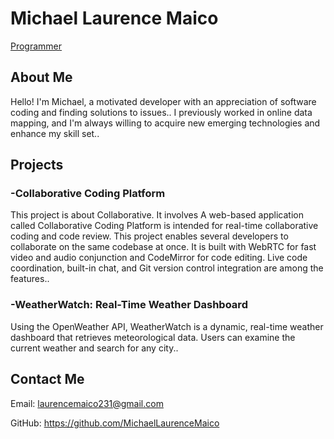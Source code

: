 <h1>Michael Laurence Maico</h1><a href='https://https://github.com/MichaelLaurenceMaico'>Programmer</a>


<section id="about-me"> 
    <h2>About Me</h2> 
    <p>Hello! I'm Michael, a motivated developer with an appreciation of software coding and finding solutions to issues.. I previously worked in online data mapping, and I'm always willing to acquire new emerging technologies and enhance my skill set..</p>
</section>

<section id="projects">
    <h2>Projects</h2>
    <div class="project"> 
        <h3>-Collaborative Coding Platform</h3>
        <p>This project is about Collaborative. It involves A web-based application called Collaborative Coding Platform is intended for real-time collaborative coding and code review. This project enables several developers to collaborate on the same codebase at once. It is built with WebRTC for fast video and audio conjunction and CodeMirror for code editing. Live code coordination, built-in chat, and Git version control integration are among the features..</p>
    </div>
    <div class="project">
        <h3>-WeatherWatch: Real-Time Weather Dashboard</h3>
        <p>Using the OpenWeather API, WeatherWatch is a dynamic, real-time weather dashboard that retrieves meteorological data. Users can examine the current weather and search for any city..</p>
    </div>
</section>

<section id="contact-me">
    <h2>Contact Me</h2>
    <p>Email: <a href="mailto:your.email@example.com">laurencemaico231@gmail.com</a></p> 
   <p>GitHub: <a href="https://github.com/your-username" target="_blank">https://github.com/MichaelLaurenceMaico</a></p>
</section>

